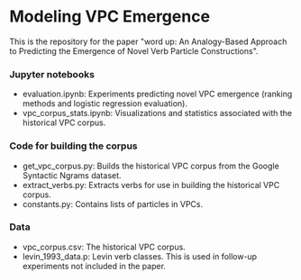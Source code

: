 # Modeling VPC Emergence

This is the repository for the paper "word up: An Analogy-Based Approach to Predicting the Emergence of Novel Verb Particle Constructions".

### Jupyter notebooks
 * evaluation.ipynb: Experiments predicting novel VPC emergence (ranking methods and logistic regression evaluation).
 * vpc_corpus_stats.ipynb: Visualizations and statistics associated with the historical VPC corpus.
 
### Code for building the corpus
 * get_vpc_corpus.py: Builds the historical VPC corpus from the Google Syntactic Ngrams dataset.
 * extract_verbs.py: Extracts verbs for use in building the historical VPC corpus.
 * constants.py: Contains lists of particles in VPCs.
 
### Data
 * vpc_corpus.csv: The historical VPC corpus.
 * levin_1993_data.p: Levin verb classes. This is used in follow-up experiments not included in the paper.
